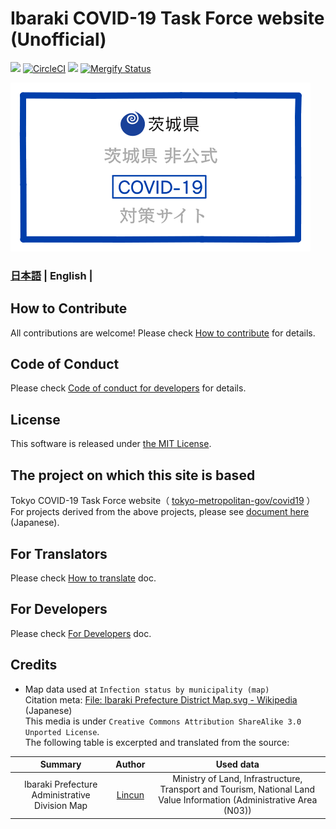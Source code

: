 # Ibaraki COVID-19 Task Force website (Unofficial)

![](https://github.com/a01sa01to/covid19-ibaraki/workflows/production%20deploy/badge.svg) [![CircleCI](https://circleci.com/gh/a01sa01to/covid19-ibaraki.svg?style=svg)](https://circleci.com/gh/a01sa01to/covid19-ibaraki) ![](https://flat.badgen.net/dependabot/a01sa01to/covid19-ibaraki?icon=dependabot) [![Mergify Status](https://img.shields.io/endpoint.svg?url=https://gh.mergify.io/badges/a01sa01to/covid19-ibaraki&style=flat)](https://mergify.io)

[![Ibaraki COVID-19 Task Force Website](/static/ss.png)](https://ibaraki.stopcovid19.jp/)


### [日本語](./../../README.md) | English |


## How to Contribute

All contributions are welcome!
Please check [How to contribute](./CONTRIBUTING.md) for details.

## Code of Conduct

Please check [Code of conduct for developers](./CODE_OF_CONDUCT.md) for details.

## License
This software is released under [the MIT License](./../../LICENSE.txt).

## The project on which this site is based

Tokyo COVID-19 Task Force website（ [tokyo-metropolitan-gov/covid19](https://github.com/tokyo-metropolitan-gov/covid19) ）<br>
For projects derived from the above projects, please see [document here](./../../FORKED_SITES.md) (Japanese).

## For Translators

Please check [How to translate](./../../TRANSLATION.md) doc.

## For Developers

Please check [For Developers](./FOR_DEVELOPERS.md) doc.

## Credits

 - Map data used at `Infection status by municipality (map)`<br>Citation meta: [File: Ibaraki Prefecture District Map.svg - Wikipedia](https://ja.wikipedia.org/wiki/%E3%83%95%E3%82%A1%E3%82%A4%E3%83%AB:%E8%8C%A8%E5%9F%8E%E7%9C%8C%E5%9C%B0%E5%9F%9F%E5%8C%BA%E5%88%86%E5%9B%B3.svg) (Japanese)<br>This media is under `Creative Commons Attribution ShareAlike 3.0 Unported License`.<br>The following table is excerpted and translated from the source:

  | Summary | Author | Used data |
  |:----:|:-:|:-:|
  |	Ibaraki Prefecture Administrative Division Map | [Lincun](https://ja.wikipedia.org/wiki/%E5%88%A9%E7%94%A8%E8%80%85:Lincun) | Ministry of Land, Infrastructure, Transport and Tourism, National Land Value Information (Administrative Area (N03)) |
